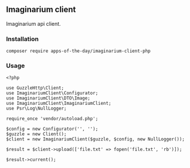 ## Imaginarium client

Imaginarium api client.

### Installation

```
composer require apps-of-the-day/imaginarium-client-php
```

### Usage
```
<?php

use GuzzleHttp\Client;
use ImaginariumClient\Configurator;
use ImaginariumClient\DTO\Image;
use ImaginariumClient\ImaginariumClient;
use Psr\Log\NullLogger;

require_once 'vendor/autoload.php';

$config = new Configurator('', '');
$guzzle = new Client();
$client = new ImaginariumClient($guzzle, $config, new NullLogger());

$result = $client->upload(['file.txt' => fopen('file.txt', 'rb')]);

$result->current();

```
